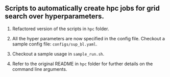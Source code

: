 ## Scripts to automatically create hpc jobs for grid search over hyperparameters.

1.  Refactored version of the scripts in `hpc` folder.

2.  All the hyper parameters are now specified in the config file. Checkout a sample config file: `configs/sup_bl.yaml`.

3.  Checkout a sample usage in `sample_run.sh`. 

4.  Refer to the original README in `hpc` folder for further details on the command line arguments. 

